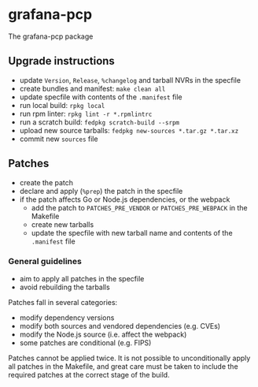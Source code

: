 # grafana-pcp
The grafana-pcp package

## Upgrade instructions
* update `Version`, `Release`, `%changelog` and tarball NVRs in the specfile
* create bundles and manifest: `make clean all`
* update specfile with contents of the `.manifest` file
* run local build: `rpkg local`
* run rpm linter: `rpkg lint -r *.rpmlintrc`
* run a scratch build: `fedpkg scratch-build --srpm`
* upload new source tarballs: `fedpkg new-sources *.tar.gz *.tar.xz`
* commit new `sources` file

## Patches
* create the patch
* declare and apply (`%prep`) the patch in the specfile
* if the patch affects Go or Node.js dependencies, or the webpack
  * add the patch to `PATCHES_PRE_VENDOR` or `PATCHES_PRE_WEBPACK` in the Makefile
  * create new tarballs
  * update the specfile with new tarball name and contents of the `.manifest` file

### General guidelines
* aim to apply all patches in the specfile
* avoid rebuilding the tarballs

Patches fall in several categories:
  * modify dependency versions
  * modify both sources and vendored dependencies (e.g. CVEs)
  * modify the Node.js source (i.e. affect the webpack)
  * some patches are conditional (e.g. FIPS)

Patches cannot be applied twice.
It is not possible to unconditionally apply all patches in the Makefile, and great care must be taken to include the required patches at the correct stage of the build.

